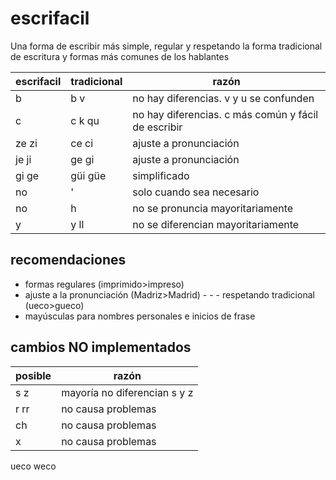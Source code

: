 # escrifacil
Una forma de escribir más simple, regular y respetando la forma tradicional de escritura y formas más comunes de los hablantes

|escrifacil|tradicional|razón|
|-|-|-|
|b|b v|no hay diferencias. v y u se confunden|
|c|c k qu|no hay diferencias. c más común y fácil de escribir|
|ze zi|ce ci|ajuste a pronunciación|
|je ji|ge gi|ajuste a pronunciación|
|gi ge|güi güe|simplificado|
|no|'|solo cuando sea necesario|
|no|h|no se pronuncia mayoritariamente|
|y|y ll|no se diferencian mayoritariamente|

## recomendaciones 
- formas regulares (imprimido>impreso)
- ajuste a la pronunciación (Madriz>Madrid) - - - respetando tradicional (ueco>gueco)
- mayúsculas para nombres personales e inicios de frase

## cambios NO implementados
|posible|razón|
|-|-|
|s z|mayoría no diferencian s y z|
|r rr|no causa problemas|
|ch|no causa problemas|
|x|no causa problemas|


ueco weco